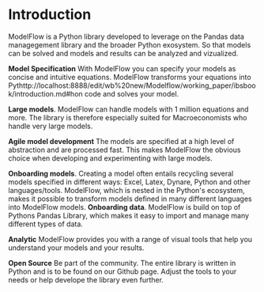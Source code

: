 # Introduction

ModelFlow is a Python library developed to leverage on the Pandas data managegement library and the broader Python exosystem. So that models can be solved and models and results can be analyzed and vizualized. 

**Model Specification** With ModelFlow you can specify your models as concise and intuitive equations. ModelFlow transforms your equations into Pythttp://localhost:8888/edit/wb%20new/Modelflow/working_paper/ibsbook/introduction.md#hon code and solves your model.

**Large models**.
ModelFlow can handle models with 1 million equations and more. The library is therefore especially suited for Macroeconomists who handle very large models.

**Agile model development**
The models are specified at a high level of abstraction and are processed fast. This makes ModelFlow the obvious choice when developing and experimenting with large models.

**Onboarding models**.
Creating a model often entails recycling several models specified in different ways: Excel, Latex, Dynare, Python and other languages/tools.
ModelFlow, which is nested in the Python's ecosystem, makes it possible to transform models defined in many different languages into ModelFlow models.
**Onboarding data**.
ModelFlow is build on top of Pythons Pandas Library, which makes it easy to import and manage many different types of data.

**Analytic** ModelFlow provides you with a range of visual tools that help you understand your models and your results.

**Open Source**
Be part of the community. The entire library is written in Python and is to be found on our Github page. Adjust the tools to your needs or help develope the library even further.
